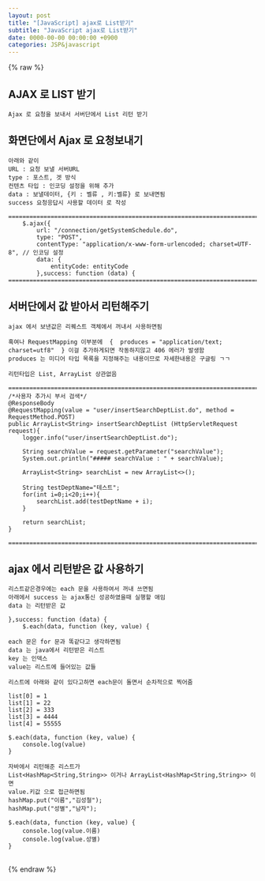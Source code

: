 ```yaml
---  
layout: post  
title: "[JavaScript] ajax로 List받기"  
subtitle: "JavaScript ajax로 List받기"  
date: 0000-00-00 00:00:00 +0900  
categories: JSP&javascript  
---  
```

{% raw %}  
## AJAX 로 LIST 받기  
  
	Ajax 로 요청을 보내서 서버단에서 List 리턴 받기  
  
## 화면단에서 Ajax 로 요청보내기  
	아래와 같이  
	URL : 요청 보낼 서버URL  
	type : 포스트, 겟 방식  
	컨텐츠 타입 : 인코딩 설정을 위해 추가  
	data : 보낼데이터, {키 : 벨류 , 키:벨류} 로 보내면됨  
	success 요청응답시 사용할 데이터 로 작성  
  
	=================================================================================================================  
        $.ajax({  
            url: "/connection/getSystemSchedule.do",  
            type: "POST",  
            contentType: "application/x-www-form-urlencoded; charset=UTF-8", // 인코딩 설정  
            data: {  
                entityCode: entityCode  
            },success: function (data) {  
	=================================================================================================================  
  
## 서버단에서 값 받아서 리턴해주기  
  
	ajax 에서 보낸값은 리퀘스트 객체에서 꺼내서 사용하면됨  
  
	혹여나 RequestMapping 이부분에  {  produces = "application/text; charset=utf8"  } 이걸 추가하게되면 작동하지않고 406 에러가 발생함  
	produces 는 미디어 타입 목록을 지정해주는 내용이므로 자세한내용은 구글링 ㄱㄱ  
  
	리턴타입은 List, ArrayList 상관없음  
  
	=================================================================================================================  
    /*사용자 추가시 부서 검색*/  
    @ResponseBody  
    @RequestMapping(value = "user/insertSearchDeptList.do", method = RequestMethod.POST)  
    public ArrayList<String> insertSearchDeptList (HttpServletRequest request){  
        logger.info("user/insertSearchDeptList.do");  
  
        String searchValue = request.getParameter("searchValue");  
        System.out.println("##### searchValue : " + searchValue);  
  
        ArrayList<String> searchList = new ArrayList<>();  
  
        String testDeptName="테스트";  
        for(int i=0;i<20;i++){  
            searchList.add(testDeptName + i);  
        }  
  
        return searchList;  
    }  
  
	=================================================================================================================  
  
## ajax 에서 리턴받은 값 사용하기  
  
	리스트같은경우에는 each 문을 사용하여서 꺼내 쓰면됨  
	아래에서 success 는 ajax통신 성공하였을때 실행할 애임  
	data 는 리턴받은 값  
  
	},success: function (data) {  
		$.each(data, function (key, value) {  
  
	each 문은 for 문과 똑같다고 생각하면됨  
	data 는 java에서 리턴받은 리스트  
	key 는 인덱스  
	value는 리스트에 들어있는 값들  
  
	리스트에 아래와 같이 있다고하면 each문이 돌면서 순차적으로 찍어줌  
  
	list[0] = 1  
	list[1] = 22  
	list[2] = 333  
	list[3] = 4444  
	list[4] = 55555  
  
	$.each(data, function (key, value) {  
		console.log(value)  
	}  
  
	자바에서 리턴해준 리스트가  
	List<HashMap<String,String>> 이거나 ArrayList<HashMap<String,String>> 이면  
	value.키값 으로 접근하면됨  
	hashMap.put("이름","김성철");  
	hashMap.put("성별","남자");  
  
	$.each(data, function (key, value) {  
		console.log(value.이름)  
		console.log(value.성별)  
	}  
  
                                                                                                                                                                                                                                                                                                                                                                                                                                                                                                                                                                                                                                                                                                                                                                                                                                                                                                                                                                                                                                                                                                                                                                                                                                                                                                                                                                                                                                                                                                                                                                                                                                                                                                                                                                                                                                                                                                                                                                                                                                                                                                                                                                                                                                                                                                                                                                                                                                                                                                   
{% endraw %}